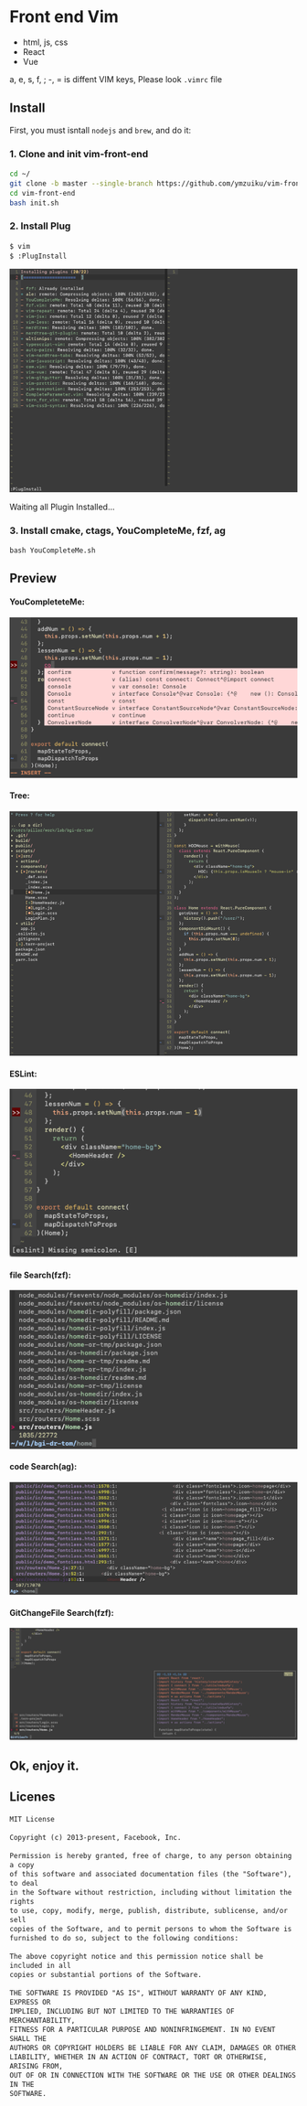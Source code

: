 # Front end Vim

- html, js, css
- React
- Vue

a, e, s, f, ; -, = is diffent VIM keys, Please look `.vimrc` file

## Install

First, you must isntall `nodejs` and `brew`, and do it:

### 1. Clone and init vim-front-end

```sh
cd ~/
git clone -b master --single-branch https://github.com/ymzuiku/vim-front-end
cd vim-front-end
bash init.sh
```

### 2. Install Plug

```sh
$ vim
$ :PlugInstall
```
![](./img/installPlug.png)

Waiting all Plugin Installed...

### 3. Install cmake, ctags, YouCompleteMe, fzf, ag
```
bash YouCompleteMe.sh
```


## Preview
#### YouCompleteteMe:
![](./img/YouCompleteMe.png)
#### Tree:
![](./img/tree.png)
#### ESLint:
![](./img/eslint.png)
#### file Search(fzf):
![](./img/fzf.png)
#### code Search(ag):
![](./img/ag.png)
#### GitChangeFile Search(fzf):
![](./img/gitfile.png)

## Ok, enjoy it.

## Licenes
```
MIT License

Copyright (c) 2013-present, Facebook, Inc.

Permission is hereby granted, free of charge, to any person obtaining a copy
of this software and associated documentation files (the "Software"), to deal
in the Software without restriction, including without limitation the rights
to use, copy, modify, merge, publish, distribute, sublicense, and/or sell
copies of the Software, and to permit persons to whom the Software is
furnished to do so, subject to the following conditions:

The above copyright notice and this permission notice shall be included in all
copies or substantial portions of the Software.

THE SOFTWARE IS PROVIDED "AS IS", WITHOUT WARRANTY OF ANY KIND, EXPRESS OR
IMPLIED, INCLUDING BUT NOT LIMITED TO THE WARRANTIES OF MERCHANTABILITY,
FITNESS FOR A PARTICULAR PURPOSE AND NONINFRINGEMENT. IN NO EVENT SHALL THE
AUTHORS OR COPYRIGHT HOLDERS BE LIABLE FOR ANY CLAIM, DAMAGES OR OTHER
LIABILITY, WHETHER IN AN ACTION OF CONTRACT, TORT OR OTHERWISE, ARISING FROM,
OUT OF OR IN CONNECTION WITH THE SOFTWARE OR THE USE OR OTHER DEALINGS IN THE
SOFTWARE.
```
